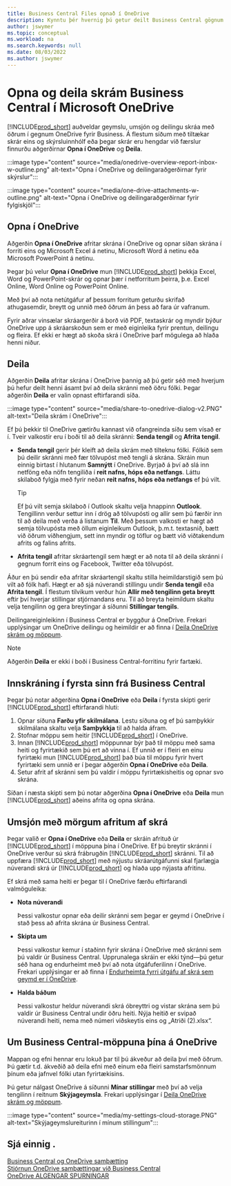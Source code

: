 ```yaml
---
title: Business Central Files opnað í OneDrive
description: Kynntu þér hvernig þú getur deilt Business Central gögnum í gegnum OneDrive fyrir Business.
author: jswymer
ms.topic: conceptual
ms.workload: na
ms.search.keywords: null
ms.date: 08/03/2022
ms.author: jswymer
---
```

# <a name="opening-and-sharing-business-central-files-in-microsoft-onedrive" />Opna og deila skrám Business Central í Microsoft OneDrive

[!INCLUDE[prod_short](includes/prod_short.md)] auðveldar geymslu, umsjón og deilingu skráa með öðrum í gegnum OneDrive fyrir Business. Á flestum síðum með tiltækar skrár eins og skýrsluinnhólf eða þegar skrár eru hengdar við færslur finnurðu aðgerðirnar **Opna í OneDrive** og **Deila**.


:::image type="content" source="media/onedrive-overview-report-inbox-w-outline.png" alt-text="Opna í OneDrive og deilingaraðgerðirnar fyrir skýrslur":::


:::image type="content" source="media/one-drive-attachments-w-outline.png" alt-text="Opna í OneDrive og deilingaraðgerðirnar fyrir fylgiskjöl":::


## <a name="open-in-onedrive" />Opna í OneDrive

Aðgerðin **Opna í OneDrive** afritar skrána í OneDrive og opnar síðan skrána í forriti eins og Microsoft Excel á netinu, Microsoft Word á netinu eða Microsoft PowerPoint á netinu. 

<!--## Working with different types of files-->

Þegar þú velur **Opna í OneDrive** mun [!INCLUDE[prod_short](includes/prod_short.md)] þekkja Excel, Word og PowerPoint-skrár og opnar þær í netforritum þeirra, þ.e. Excel Online, Word Online og PowerPoint Online. 

Með því að nota netútgáfur af þessum forritum geturðu skrifað athugasemdir, breytt og unnið með öðrum án þess að fara úr vafranum.

Fyrir aðrar vinsælar skráargerðir á borð við PDF, textaskrár og myndir býður OneDrive upp á skráarskoðun sem er með eiginleika fyrir prentun, deilingu og fleira. Ef ekki er hægt að skoða skrá í OneDrive þarf mögulega að hlaða henni niður.

## <a name="share" />Deila

Aðgerðin **Deila** afritar skrána í OneDrive þannig að þú getir séð með hverjum þú hefur deilt henni ásamt því að deila skránni með öðru fólki. Þegar aðgerðin **Deila** er valin opnast eftirfarandi síða.

:::image type="content" source="media/share-to-onedrive-dialog-v2.PNG" alt-text="Deila skrám í OneDrive":::

Ef þú þekkir til OneDrive gætirðu kannast við ofangreinda síðu sem vísað er í. Tveir valkostir eru í boði til að deila skránni: **Senda tengil** og **Afrita tengil**.

- **Senda tengil** gerir þér kleift að deila skrám með tilteknu fólki. Fólkið sem þú deilir skránni með fær tölvupóst með tengli á skrána. Skráin mun einnig birtast í hlutanum **Samnýtt** í OneDrive. Byrjað á því að slá inn netföng eða nöfn tengiliða í **reit nafns, hóps eða netfangs**. Láttu skilaboð fylgja með fyrir neðan **reit nafns, hóps eða netfangs** ef þú vilt.

  > [!TIP]
  > Ef þú vilt semja skilaboð í Outlook skaltu velja hnappinn **Outlook**. Tengillinn verður settur inn í drög að tölvupósti og allir sem þú færðir inn til að deila með verða á listanum **Til**. Með þessum valkosti er hægt að semja tölvupósta með öllum eiginleikum Outlook, þ.m.t. textasnið, bætt við öðrum viðhengjum, sett inn myndir og töflur og bætt við viðtakendum afrits og falins afrits.

- **Afrita tengil** afritar skráartengil sem hægt er að nota til að deila skránni í gegnum forrit eins og Facebook, Twitter eða tölvupóst. 

Áður en þú sendir eða afritar skráartengil skaltu stilla heimildarstigið sem þú vilt að fólk hafi. Hægt er að sjá núverandi stillingu undir **Senda tengil** eða **Afrita tengil**. Í flestum tilvikum verður hún **Allir með tengilinn geta breytt** eftir því hverjar stillingar stjórnandans eru. Til að breyta heimildum skaltu velja tengilinn og gera breytingar á síðunni **Stillingar tengils**.

Deilingareiginleikinn í Business Central er byggður á OneDrive. Frekari upplýsingar um OneDrive deilingu og heimildir er að finna í [Deila OneDrive skrám og möppum](https://support.microsoft.com/en-us/office/share-onedrive-files-and-folders-9fcc2f7d-de0c-4cec-93b0-a82024800c07).

> [!NOTE]
> Aðgerðin **Deila** er ekki í boði í Business Central-forritinu fyrir fartæki.

## <a name="first-time-sign-in-from-business-central" />Innskráning í fyrsta sinn frá Business Central

Þegar þú notar aðgerðina **Opna í OneDrive** eða **Deila** í fyrsta skipti gerir [!INCLUDE[prod_short](includes/prod_short.md)] eftirfarandi hluti:

1. Opnar síðuna **Farðu yfir skilmálana**. Lestu síðuna og ef þú samþykkir skilmálana skaltu velja **Samþykkja** til að halda áfram.
2. Stofnar möppu sem heitir [!INCLUDE[prod_short](includes/prod_short.md)] í OneDrive. 
3. Innan [!INCLUDE[prod_short](includes/prod_short.md)] möppunnar býr það til möppu með sama heiti og fyrirtækið sem þú ert að vinna í. Ef unnið er í fleiri en einu fyrirtæki mun [!INCLUDE[prod_short](includes/prod_short.md)] það búa til möppu fyrir hvert fyrirtæki sem unnið er í þegar aðgerðin **Opna í OneDrive** eða **Deila**. 
4. Setur afrit af skránni sem þú valdir í möppu fyrirtækisheitis og opnar svo skrána. 

Síðan í næsta skipti sem þú notar aðgerðina **Opna í OneDrive** eða **Deila** mun [!INCLUDE[prod_short](includes/prod_short.md)] aðeins afrita og opna skrána. 

## <a name="managing-multiple-copies-of-a-file" />Umsjón með mörgum afritum af skrá

Þegar valið er **Opna í OneDrive** eða **Deila** er skráin afrituð úr [!INCLUDE[prod_short](includes/prod_short.md)] í möppuna þína í OneDrive. Ef þú breytir skránni í OneDrive verður sú skrá frábrugðin [!INCLUDE[prod_short](includes/prod_short.md)] skránni. Til að uppfæra [!INCLUDE[prod_short](includes/prod_short.md)] með nýjustu skráarútgáfunni skal fjarlægja núverandi skrá úr [!INCLUDE[prod_short](includes/prod_short.md)] og hlaða upp nýjasta afritinu.

Ef skrá með sama heiti er þegar til í OneDrive færðu eftirfarandi valmöguleika:

- **Nota núverandi**

  Þessi valkostur opnar eða deilir skránni sem þegar er geymd í OneDrive í stað þess að afrita skrána úr Business Central.
  
- **Skipta um**
  
  Þessi valkostur kemur í staðinn fyrir skrána í OneDrive með skránni sem þú valdir úr Business Central. Upprunalega skráin er ekki týnd&mdash;þú getur séð hana og endurheimt með því að nota útgáfuferilinn í OneDrive. Frekari upplýsingar er að finna í [Endurheimta fyrri útgáfu af skrá sem geymd er í OneDrive](https://support.microsoft.com/office/restore-a-previous-version-of-a-file-stored-in-onedrive).

- **Halda báðum**
 
  Þessi valkostur heldur núverandi skrá óbreyttri og vistar skrána sem þú valdir úr Business Central undir öðru heiti. Nýja heitið er svipað núverandi heiti, nema með númeri viðskeytis eins og „Atriði (2).xlsx“.

## <a name="about-your-business-central-folder-on-onedrive" />Um Business Central-möppuna þína á OneDrive

Mappan og efni hennar eru lokuð þar til þú ákveður að deila því með öðrum. Þú gætir t.d. ákveðið að deila efni með einum eða fleiri samstarfsmönnum þínum eða jafnvel fólki utan fyrirtækisins. 

Þú getur nálgast OneDrive á síðunni **Mínar stillingar** með því að velja tengilinn í reitnum **Skýjageymsla**. Frekari upplýsingar í [Deila OneDrive skrám og möppum](https://support.microsoft.com/en-us/office/share-onedrive-files-and-folders-9fcc2f7d-de0c-4cec-93b0-a82024800c07).

:::image type="content" source="media/my-settings-cloud-storage.PNG" alt-text="Skýjageymslureiturinn í mínum stillingum":::

<!--## Extending the Connection to OneDrive
You can create an extension and connect it to... For more information, see...-->

## <a name="see-also" />Sjá einnig .

[Business Central og OneDrive samþætting](across-onedrive-overview.md)  
[Stjórnun OneDrive samþættingar við Business Central](admin-onedrive-integration.md)  
[OneDrive ALGENGAR SPURNINGAR](admin-onedrive-faq.md)
